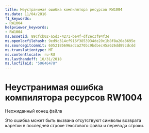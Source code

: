 ```yaml
---
title: Неустранимая ошибка компилятора ресурсов RW1004
ms.date: 11/04/2016
f1_keywords:
- RW1004
helpviewer_keywords:
- RW1004
ms.assetid: 89cfcb02-a5d3-4271-be4f-df2ec3f94f3e
ms.openlocfilehash: 9ed9c314cf916f3853934de20c1b8f8a20a3695e
ms.sourcegitcommit: 6052185696adca270bc9bdbec45a626dd89cdcdd
ms.translationtype: MT
ms.contentlocale: ru-RU
ms.lasthandoff: 10/31/2018
ms.locfileid: "50646478"
---
```

# <a name="resource-compiler-fatal-error-rw1004"></a>Неустранимая ошибка компилятора ресурсов RW1004

Неожиданный конец файла

Это ошибка может быть вызвана отсутствуют символы возврата каретки в последней строке текстового файла и перевода строки.